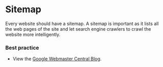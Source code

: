 # Sitemap
Every website should have a sitemap. A sitemap is important as it lists all the web pages of the site and let search engine crawlers to crawl the website more intelligently.

### Best practice
* View the [Google Webmaster Central Blog](https://webmasters.googleblog.com/2014/10/best-practices-for-xml-sitemaps-rssatom.html).
